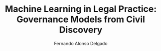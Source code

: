---
paperId: 13
author: Fernando Alonso Delgado
publicationauthor: Delgado, F. A.
title: "Machine Learning in Legal Practice: Governance Models from Civil Discovery"
pdf: Poster_Fernando_Delgado.pdf
poster: --
alt: --
type: Poster
topic: FAT
link: https://research.latinxinai.org/papers/neurips/2018/pdf/Poster_Fernando_Delgado.pdf
conference: neurips
year: 2018
tags: neurips-2018
location: Montreal, Canada
---